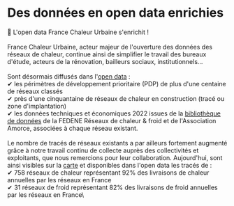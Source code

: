 # Des données en open data enrichies

📢 L'open data France Chaleur Urbaine s'enrichit !\
\
France Chaleur Urbaine, acteur majeur de l'ouverture des données des réseaux de chaleur, continue ainsi de simplifier le travail des bureaux d'étude, acteurs de la rénovation, bailleurs sociaux, institutionnels...\
\
Sont désormais diffusés dans l'[open data](https://www.data.gouv.fr/fr/datasets/traces-des-reseaux-de-chaleur-et-de-froid/) :\
✔ les périmètres de développement prioritaire (PDP) de plus d'une centaine de réseaux classés\
✔ près d'une cinquantaine de réseaux de chaleur en construction (tracé ou zone d'implantation)\
✔ les données techniques et économiques 2022 issues de la [bibliothèque de données](https://fedene.fr/lenquete-2023-sur-les-reseaux-de-chaleur-froid-en-france/) de la FEDENE Réseaux de chaleur & froid et de l'Association Amorce, associées à chaque réseau existant.\
\
Le nombre de tracés de réseaux existants a par ailleurs fortement augmenté grâce à notre travail continu de collecte auprès des collectivités et exploitants, que nous remercions pour leur collaboration. Aujourd'hui, sont ainsi visibles sur la [carte](https://france-chaleur-urbaine.beta.gouv.fr/carte) et disponibles dans l'open data les tracés de :\
✔ 758 réseaux de chaleur représentant 92% des livraisons de chaleur annuelles par les réseaux en France\
✔ 31 réseaux de froid représentant 82% des livraisons de froid annuelles par les réseaux en France\


